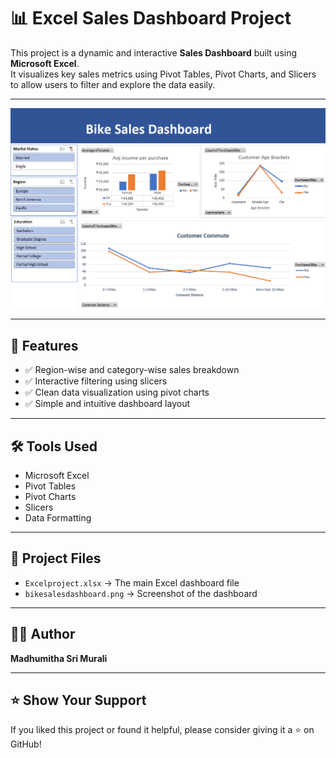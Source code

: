 # 📊 Excel Sales Dashboard Project

This project is a dynamic and interactive **Sales Dashboard** built using **Microsoft Excel**.  
It visualizes key sales metrics using Pivot Tables, Pivot Charts, and Slicers to allow users to filter and explore the data easily.

---

![Dashboard Preview](bikesalesdashboard.png)

---

## 🚀 Features

- ✅ Region-wise and category-wise sales breakdown  
- ✅ Interactive filtering using slicers  
- ✅ Clean data visualization using pivot charts  
- ✅ Simple and intuitive dashboard layout  

---

## 🛠 Tools Used

- Microsoft Excel  
- Pivot Tables  
- Pivot Charts  
- Slicers  
- Data Formatting

---

## 📂 Project Files

- `Excelproject.xlsx` → The main Excel dashboard file  
- `bikesalesdashboard.png` → Screenshot of the dashboard

---

## 👩‍💻 Author

**Madhumitha Sri Murali**

---

## ⭐️ Show Your Support

If you liked this project or found it helpful, please consider giving it a ⭐️ on GitHub!

